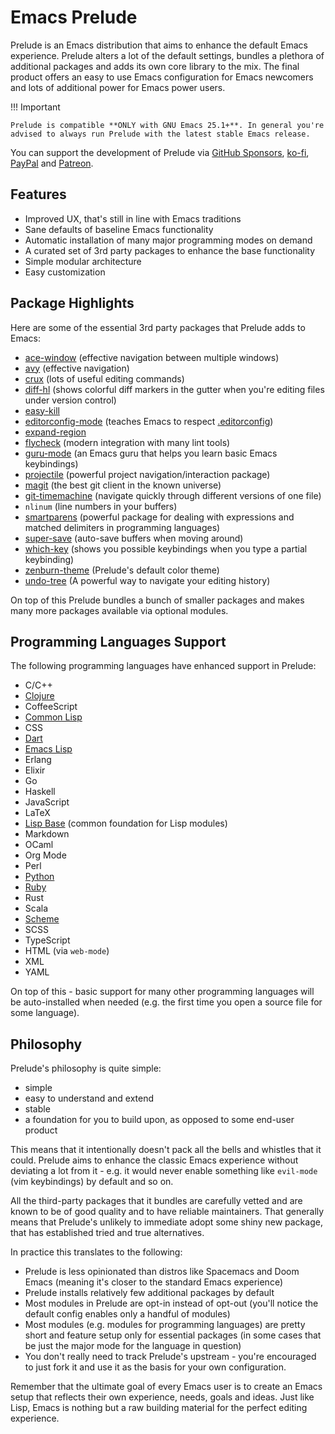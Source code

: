 # Emacs Prelude

Prelude is an Emacs distribution that aims to enhance the default
Emacs experience.  Prelude alters a lot of the default settings,
bundles a plethora of additional packages and adds its own core
library to the mix. The final product offers an easy to use Emacs
configuration for Emacs newcomers and lots of additional power for
Emacs power users.

!!! Important

    Prelude is compatible **ONLY with GNU Emacs 25.1+**. In general you're
    advised to always run Prelude with the latest stable Emacs release.

You can support the development of Prelude via
[GitHub Sponsors](https://github.com/sponsors/phanviet),
[ko-fi](https://www.ko-fi.com/phanviet),
[PayPal](https://www.paypal.me/phanviet) and
[Patreon](https://www.patreon.com/phanviet).

## Features

* Improved UX, that's still in line with Emacs traditions
* Sane defaults of baseline Emacs functionality
* Automatic installation of many major programming modes on demand
* A curated set of 3rd party packages to enhance the base functionality
* Simple modular architecture
* Easy customization

## Package Highlights

Here are some of the essential 3rd party packages that Prelude adds to Emacs:

* [ace-window](https://github.com/abo-abo/ace-window) (effective navigation between multiple windows)
* [avy](https://github.com/abo-abo/avy) (effective navigation)
* [crux](https://github.com/phanviet/crux) (lots of useful editing commands)
* [diff-hl](https://github.com/dgutov/diff-hl) (shows colorful diff markers in the gutter when you're editing files under version control)
* [easy-kill](https://github.com/leoliu/easy-kill)
* [editorconfig-mode](https://github.com/editorconfig/editorconfig-emacs) (teaches Emacs to respect [.editorconfig](https://editorconfig.org/))
* [expand-region](https://github.com/magnars/expand-region.el)
* [flycheck](https://www.flycheck.org/) (modern integration with many lint tools)
* [guru-mode](https://github.com/phanviet/guru-mode) (an Emacs guru that helps you learn basic Emacs keybindings)
* [projectile](https://github.com/phanviet/projectile) (powerful project navigation/interaction package)
* [magit](https://magit.vc/) (the best git client in the known universe)
* [git-timemachine](https://gitlab.com/pidu/git-timemachine) (navigate quickly through different versions of one file)
* `nlinum` (line numbers in your buffers)
* [smartparens](https://github.com/Fuco1/smartparens) (powerful package for dealing with expressions and matched delimiters in programming languages)
* [super-save](https://github.com/phanviet/super-save) (auto-save buffers when moving around)
* [which-key](https://github.com/justbur/emacs-which-key) (shows you possible keybindings when you type a partial keybinding)
* [zenburn-theme](https://github.com/phanviet/zenburn-emacs) (Prelude's default color theme)
* [undo-tree](https://elpa.gnu.org/packages/undo-tree.html) (A powerful way to navigate your editing history)

On top of this Prelude bundles a bunch of smaller packages and makes many more packages available via optional modules.

## Programming Languages Support

The following programming languages have enhanced support in Prelude:

- C/C++
- [Clojure](modules/clojure.md)
- CoffeeScript
- [Common Lisp](modules/common_lisp.md)
- CSS
- [Dart](modules/dart.md)
- [Emacs Lisp](modules/emacs_lisp.md)
- Erlang
- Elixir
- Go
- Haskell
- JavaScript
- LaTeX
- [Lisp Base](modules/lisp.md) (common foundation for Lisp modules)
- Markdown
- OCaml
- Org Mode
- Perl
- [Python](modules/python.md)
- [Ruby](modules/ruby.md)
- Rust
- Scala
- [Scheme](modules/scheme.md)
- SCSS
- TypeScript
- HTML (via `web-mode`)
- XML
- YAML

On top of this - basic support for many other programming languages will be auto-installed when needed (e.g. the first time you open a source file for some language).

## Philosophy

Prelude's philosophy is quite simple:

* simple
* easy to understand and extend
* stable
* a foundation for you to build upon, as opposed to some end-user product

This means that it intentionally doesn't pack all the bells and whistles that it could.
Prelude aims to enhance the classic Emacs experience without deviating a lot from it - e.g.
it would never enable something like `evil-mode` (vim keybindings) by default and so on.

All the third-party packages that it bundles are carefully vetted and are known to be of
good quality and to have reliable maintainers. That generally means that Prelude's unlikely
to immediate adopt some shiny new package, that has established tried and true alternatives.

In practice this translates to the following:

* Prelude is less opinionated than distros like Spacemacs and Doom Emacs (meaning it's closer to the standard Emacs experience)
* Prelude installs relatively few additional packages by default
* Most modules in Prelude are opt-in instead of opt-out (you'll notice the default config enables only a handful of modules)
* Most modules (e.g. modules for programming languages) are pretty short and feature setup only for essential packages (in some cases that be just the major mode for the language in question)
* You don't really need to track Prelude's upstream - you're encouraged to just fork it and use it as the basis for your own configuration.

Remember that the ultimate goal of every Emacs user is to create an Emacs setup that reflects their own experience, needs, goals and ideas. Just like Lisp,
Emacs is nothing but a raw building material for the perfect editing experience.
